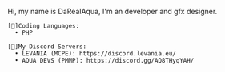 Hi, my name is DaRealAqua, I'm an developer and gfx designer.

```
[💾]Coding Languages:
  • PHP

[🔗]My Discord Servers:
  • LEVANIA (MCPE): https://discord.levania.eu/
  • AQUA DEVS (PMMP): https://discord.gg/AQ8THyqYAH/
```
